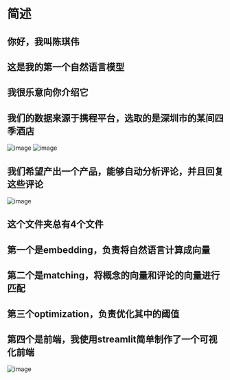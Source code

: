 # 简述
## 你好，我叫陈琪伟
## 这是我的第一个自然语言模型
## 我很乐意向你介绍它

## 我们的数据来源于携程平台，选取的是深圳市的某间四季酒店
![image](https://github.com/kiwi-chanN/files/assets/168921299/aea4f500-162b-443e-8287-c0673ad17ccd)
![image](https://github.com/kiwi-chanN/files/assets/168921299/3cbe8859-6976-4745-9e9d-771287e131fd)

## 我们希望产出一个产品，能够自动分析评论，并且回复这些评论
![image](https://github.com/kiwi-chanN/files/assets/168921299/ebc4ea5a-f72d-467c-947b-ded1b6c3247a)

## 这个文件夹总有4个文件
## 第一个是embedding，负责将自然语言计算成向量
## 第二个是matching，将概念的向量和评论的向量进行匹配
## 第三个optimization，负责优化其中的阈值
## 第四个是前端，我使用streamlit简单制作了一个可视化前端
![image](https://github.com/kiwi-chanN/NLPbase/assets/168921299/d69f9f9e-45df-44e2-8afd-9ca4ef79d15a)
